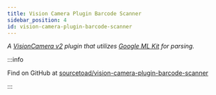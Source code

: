 ```yaml
---
title: Vision Camera Plugin Barcode Scanner
sidebar_position: 4
id: vision-camera-plugin-barcode-scanner
---
```


_A [VisionCamera v2](https://react-native-vision-camera.com/) plugin that utilizes [Google ML Kit](https://developers.google.com/ml-kit) for parsing._


:::info

Find on GitHub at [sourcetoad/vision-camera-plugin-barcode-scanner](https://github.com/sourcetoad/vision-camera-plugin-barcode-scanner)

:::